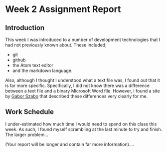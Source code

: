 # Week 2 Assignment Report

## Introduction
This week I was introduced to a number of development technologies that I had not previously known about. These included; 
- git
- github
- the Atom text editor
- and the markdown language. 

Also, although I thought I understood what a text file was, I found out that it is far more specific. Specifically, I did not know there was a difference between a text file and a binary Microsoft Word file. However, I found a site by [Gabor Szabo](https://perlmaven.com/what-is-a-text-file) that described these differences very clearly for me. 

## Work Schedule
I under-estimated how much time I would need to spend on this class this week. As such, I found myself scrambling at the last minute to try and finish. The larger problem...




(Your report will be longer and contain far more information)....
